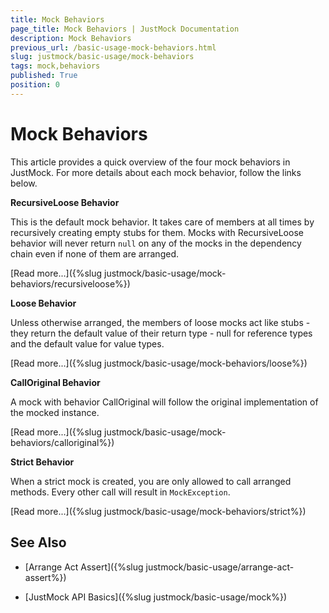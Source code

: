 ```yaml
---
title: Mock Behaviors
page_title: Mock Behaviors | JustMock Documentation
description: Mock Behaviors
previous_url: /basic-usage-mock-behaviors.html
slug: justmock/basic-usage/mock-behaviors
tags: mock,behaviors
published: True
position: 0
---
```


# Mock Behaviors

This article provides a quick overview of the four mock behaviors in JustMock. For more details about each mock behavior, follow the links below.

__RecursiveLoose Behavior__

This is the default mock behavior. It takes care of members at all times by recursively creating empty stubs for them. Mocks with RecursiveLoose behavior will never return `null` on any of the mocks in the dependency chain even if none of them are arranged.

[Read more...]({%slug justmock/basic-usage/mock-behaviors/recursiveloose%})

__Loose Behavior__

Unless otherwise arranged, the members of loose mocks act like stubs - they return the default value of their return type - null for reference types and the default value for value types.

[Read more...]({%slug justmock/basic-usage/mock-behaviors/loose%})

__CallOriginal Behavior__

A mock with behavior CallOriginal will follow the original implementation of the mocked instance.

[Read more...]({%slug justmock/basic-usage/mock-behaviors/calloriginal%})

__Strict Behavior__

When a strict mock is created, you are only allowed to call arranged methods. Every other call will result in `MockException`.

[Read more...]({%slug justmock/basic-usage/mock-behaviors/strict%})

## See Also


 * [Arrange Act Assert]({%slug justmock/basic-usage/arrange-act-assert%})

 * [JustMock API Basics]({%slug justmock/basic-usage/mock%})
